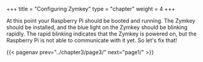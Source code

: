 +++
title = "Configuring Zymkey"
type = "chapter"
weight = 4
+++

At this point your Raspberry Pi should be booted and running. The Zymkey should be installed, and the blue light on the Zymkey should be blinking rapidly. The rapid blinking indicates that the Zymkey is powered on, but the Raspberry Pi is not able to communicate with it yet. So let's fix that!


{{< pagenav prev="../chapter3/page3/" next="page1/" >}}
